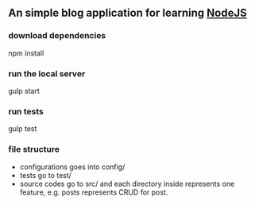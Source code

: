 An simple blog application for learning [NodeJS](https://nodejs.org)
-----------------------
### download dependencies
npm install

### run the local server
gulp start

### run tests
gulp test

### file structure
* configurations goes into config/
* tests go to test/
* source codes go to src/ and each directory inside represents one feature, e.g. posts represents CRUD for post.
